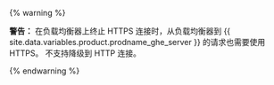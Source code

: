 {% warning %}

 **警告：** 在负载均衡器上终止 HTTPS 连接时，从负载均衡器到 {{ site.data.variables.product.prodname_ghe_server }} 的请求也需要使用 HTTPS。 不支持降级到 HTTP 连接。

{% endwarning %}
